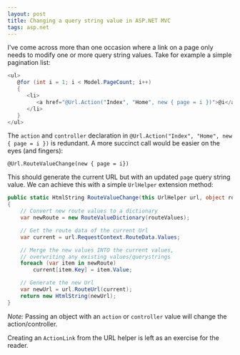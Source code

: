```yaml
---
layout: post
title: Changing a query string value in ASP.NET MVC
tags: asp.net
---
```

I've come across more than one occasion where a link on a page only needs to modify one or more query string values. Take for example a simple pagination list:

``` csharp
<ul>
   @for (int i = 1; i < Model.PageCount; i++)
   {
      <li>
         <a href="@Url.Action("Index", "Home", new { page = i })">@i</a>
      </li>
   }
</ul>
```

The `action` and `controller` declaration in `@Url.Action("Index", "Home", new { page = i })` is redundant. A more succinct call would be easier on the eyes (and fingers):

`@Url.RouteValueChange(new { page = i})`

This should generate the current URL but with an updated `page` query string value. We can achieve this with a simple `UrlHelper` extension method:


``` csharp
public static HtmlString RouteValueChange(this UrlHelper url, object routeValues)
{
    // Convert new route values to a dictionary
    var newRoute = new RouteValueDictionary(routeValues);

    // Get the route data of the current Url
    var current = url.RequestContext.RouteData.Values;

    // Merge the new values INTO the current values,
    // overwriting any existing values/querystrings
    foreach (var item in newRoute)
    	current[item.Key] = item.Value;

    // Generate the new Url
    var newUrl = url.RouteUrl(current);
    return new HtmlString(newUrl);
}
```

_Note:_ Passing an object with an  `action` or `controller` value will change the action/controller.

Creating an `ActionLink` from the URL helper is left as an exercise for the reader.
